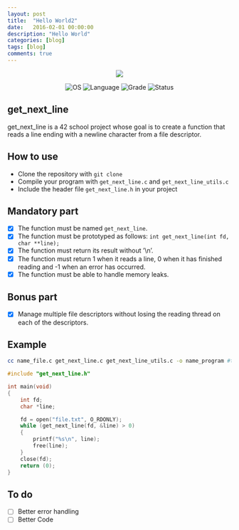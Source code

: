 ```yaml
---
layout: post
title:  "Hello World2"
date:   2016-02-01 00:00:00
description: "Hello World"
categories: [blog]
tags: [blog]
comments: true
---
```


<p align="center">
    <img src="https://game.42sp.org.br/static/assets/achievements/get_next_linem.png">
</p>

<p align="center">
    <img src="https://img.shields.io/badge/OS-Linux-blue" alt="OS">
    <img src="https://img.shields.io/badge/Language-C%20%7C%20C%2B%2B-orange.svg" alt="Language">
    <img src="https://img.shields.io/badge/Grade-125%2F100-brightgreen.svg" alt="Grade">
    <img src="https://img.shields.io/badge/Status-Completed-brightgreen.svg" alt="Status">
</p>

## get_next_line

get_next_line is a 42 school project whose goal is to create a function that reads a line ending with a newline character from a file descriptor.

## How to use

- Clone the repository with `git clone`
- Compile your program with `get_next_line.c` and `get_next_line_utils.c`
- Include the header file `get_next_line.h` in your project

## Mandatory part

- [x] The function must be named `get_next_line`.
- [x] The function must be prototyped as follows: `int get_next_line(int fd, char **line);`
- [x] The function must return its result without ’\n’.
- [x] The function must return 1 when it reads a line, 0 when it has finished reading and -1 when an error has occurred.
- [x] The function must be able to handle memory leaks.

## Bonus part

- [x] Manage multiple file descriptors without losing the reading thread on each of the descriptors.

## Example

```bash
cc name_file.c get_next_line.c get_next_line_utils.c -o name_program #the name_program executable
```

```c
#include "get_next_line.h"

int main(void)
{
    int fd;
    char *line;

    fd = open("file.txt", O_RDONLY);
    while (get_next_line(fd, &line) > 0)
    {
        printf("%s\n", line);
        free(line);
    }
    close(fd);
    return (0);
}
```

## To do

- [ ] Better error handling
- [ ] Better Code
